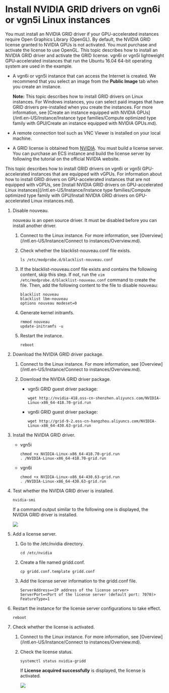 # Install NVIDIA GRID drivers on vgn6i or vgn5i Linux instances

You must install an NVIDIA GRID driver if your GPU-accelerated instances require Open Graphics Library \(OpenGL\). By default, the NVIDIA GRID license granted to NVIDIA GPUs is not activated. You must purchase and activate the license to use OpenGL. This topic describes how to install an NVIDIA GRID driver and activate the GRID license. vgn6i or vgn5i lightweight GPU-accelerated instances that run the Ubuntu 16.04 64-bit operating system are used in the example.

-   A vgn6i or vgn5i instance that can access the Internet is created. We recommend that you select an image from the **Public Image** tab when you create an instance.

    **Note:** This topic describes how to install GRID drivers on Linux instances. For Windows instances, you can select paid images that have GRID drivers pre-installed when you create the instances. For more information, see [Create an instance equipped with NVIDIA GPUs](/intl.en-US/Instance/Instance type families/Compute optimized type family with GPU/Create an instance equipped with NVIDIA GPUs.md).

-   A remote connection tool such as VNC Viewer is installed on your local machine.
-   A GRID license is obtained from [NVIDIA](https://www.nvidia.com/object/nvidia-enterprise-account.html). You must build a license server. You can purchase an ECS instance and build the license server by following the tutorial on the official NVIDIA website.

This topic describes how to install GRID drivers on vgn6i or vgn5i GPU-accelerated instances that are equipped with vGPUs. For information about how to install GRID drivers on GPU-accelerated instances that are not equipped with vGPUs, see [Install NVIDIA GRID drivers on GPU-accelerated Linux instances](/intl.en-US/Instance/Instance type families/Compute optimized type family with GPU/Install NVIDIA GRID drivers on GPU-accelerated Linux instances.md).

1.  Disable nouveau.

    nouveau is an open source driver. It must be disabled before you can install another driver.

    1.  Connect to the Linux instance. For more information, see [Overview](/intl.en-US/Instance/Connect to instances/Overview.md).

    2.  Check whether the blacklist-nouveau.conf file exists.

        ```
        ls /etc/modprobe.d/blacklist-nouveau.conf
        ```

    3.  If the blacklist-nouveau.conf file exists and contains the following content, skip this step. If not, run the `vim /etc/modprobe.d/blacklist-nouveau.conf` command to create the file. Then, add the following content to the file to disable nouveau:

        ```
        blacklist nouveau
        blacklist lbm-nouveau
        options nouveau modeset=0
        ```

    4.  Generate kernel initramfs.

        ```
        rmmod nouveau
        update-initramfs -u
        ```

    5.  Restart the instance.

        ```
        reboot
        ```

2.  Download the NVIDIA GRID driver package.

    1.  Connect to the Linux instance. For more information, see [Overview](/intl.en-US/Instance/Connect to instances/Overview.md).

    2.  Download the NVIDIA GRID driver package.

        -   vgn5i GRID guest driver package:

            ```
            wget http://nvidia-418.oss-cn-shenzhen.aliyuncs.com/NVIDIA-Linux-x86_64-418.70-grid.run
            ```

        -   vgn6i GRID guest driver package:

            ```
            wget http://grid-9-2.oss-cn-hangzhou.aliyuncs.com/NVIDIA-Linux-x86_64-430.63-grid.run
            ```

3.  Install the NVIDIA GRID driver.

    -   vgn5i

        ```
        chmod +x NVIDIA-Linux-x86_64-418.70-grid.run
        . /NVIDIA-Linux-x86_64-418.70-grid.run
        ```

    -   vgn6i

        ```
        chmod +x NVIDIA-Linux-x86_64-430.63-grid.run
        . /NVIDIA-Linux-x86_64-430.63-grid.run
        ```

4.  Test whether the NVIDIA GRID driver is installed.

    ```
    nvidia-smi
    ```

    If a command output similar to the following one is displayed, the NVIDIA GRID driver is installed.

    ![](https://static-aliyun-doc.oss-cn-hangzhou.aliyuncs.com/assets/img/en-US/4590359951/p47400.png)

5.  Add a license server.

    1.  Go to the /etc/nvidia directory.

        ```
        cd /etc/nvidia
        ```

    2.  Create a file named gridd.conf.

        ```
        cp gridd.conf.template gridd.conf
        ```

    3.  Add the license server information to the gridd.conf file.

        ```
        ServerAddress=<IP address of the license server>
        ServerPort=<Port of the license server (default port: 7070)>
        FeatureType=1
        ```

6.  Restart the instance for the license server configurations to take effect.

    ```
    reboot
    ```

7.  Check whether the license is activated.

    1.  Connect to the Linux instance. For more information, see [Overview](/intl.en-US/Instance/Connect to instances/Overview.md).

    2.  Check the license status.

        ```
        systemctl status nvidia-gridd
        ```

        If **License acquired successfully** is displayed, the license is activated.

        ![](https://static-aliyun-doc.oss-cn-hangzhou.aliyuncs.com/assets/img/en-US/4590359951/p47964.png)


